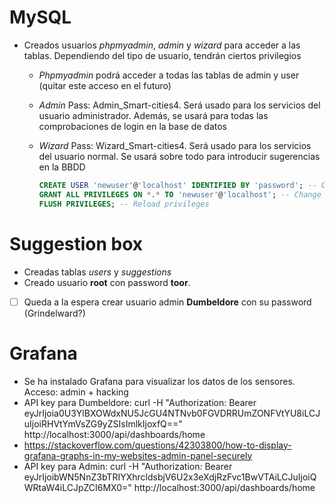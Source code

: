 # MySQL
- Creados usuarios *phpmyadmin*, *admin* y *wizard* para acceder a las tablas. Dependiendo del tipo de usuario, tendrán ciertos privilegios
  - *Phpmyadmin* podrá acceder a todas las tablas de admin y user (quitar este acceso en el futuro)
  - *Admin* Pass: Admin_Smart-cities4. Será usado para los servicios del usuario administrador. Además, se usará para todas las comprobaciones de login en la base de datos
  - *Wizard* Pass: Wizard_Smart-cities4. Será usado para los servicios del usuario normal. Se usará sobre todo para introducir sugerencias en la BBDD

    ```sql
    CREATE USER 'newuser'@'localhost' IDENTIFIED BY 'password'; -- Create new users
    GRANT ALL PRIVILEGES ON *.* TO 'newuser'@'localhost'; -- Change privileges for a given user. * is for Database and table respectively
    FLUSH PRIVILEGES; -- Reload privileges
    ```
# Suggestion box
- Creadas tablas *users* y *suggestions*
- Creado usuario **root** con password **toor**. 
- [ ] Queda a la espera crear usuario admin **Dumbeldore** con su password (Grindelward?)

# Grafana
- Se ha instalado Grafana para visualizar los datos de los sensores. Acceso: admin + hacking
- API key para Dumbeldore: curl -H "Authorization: Bearer eyJrIjoia0U3YlBXOWdxNU5JcGU4NTNvb0FGVDRRUmZONFVtYU8iLCJuIjoiRHVtYmVsZG9yZSIsImlkIjoxfQ==" http://localhost:3000/api/dashboards/home
- https://stackoverflow.com/questions/42303800/how-to-display-grafana-graphs-in-my-websites-admin-panel-securely
- API key para Admin: curl -H "Authorization: Bearer eyJrIjoibWN5NnZ3bTRIYXhrcldsbjV6U2x3eXdjRzFvc1BwVTAiLCJuIjoiQWRtaW4iLCJpZCI6MX0=" http://localhost:3000/api/dashboards/home